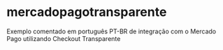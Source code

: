 # mercadopagotransparente
Exemplo comentado em português PT-BR de integração com o Mercado Pago utilizando Checkout Transparente
